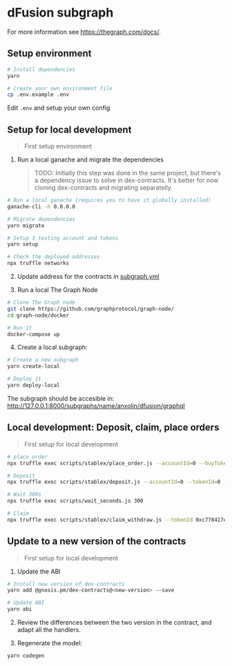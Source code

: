 # dFusion subgraph

For more information see https://thegraph.com/docs/.

## Setup environment

```bash
# Install dependencies
yarn

# Create your own environment file
cp .env.example .env
```

Edit `.env` and setup your own config

## Setup for local development

> First setup environment

1. Run a local ganache and migrate the dependencies
   > TODO: Initially this step was done in the same project, but there's a dependency issue to solve in dex-contracts. It's better for now cloning dex-contracts and migrating separatelly

```bash
# Run a local ganache (requires you to have it globally installed)
ganache-cli -h 0.0.0.0

# Migrate dependencies
yarn migrate

# Setup 3 testing account and tokens
yarn setup

# Check the deployed addresses
npx truffle networks
```

2. Update address for the contracts in [subgraph.yml](./subgraph.yaml)

3. Run a local The Graph Node

```bash
# Clone The Graph node
git clone https://github.com/graphprotocol/graph-node/
cd graph-node/docker

# Run it
docker-compose up
```

4. Create a local subgraph:

```bash
# Create a new subgraph
yarn create-local

# Deploy it
yarn deploy-local
```

The subgraph should be accesible in: http://127.0.0.1:8000/subgraphs/name/anxolin/dfusion/graphql

## Local development: Deposit, claim, place orders

> First setup for local development

```bash
# place order
npx truffle exec scripts/stablex/place_order.js --accountId=0 --buyToken=1 --sellToken=0 --minBuy=999 --maxSell=2000 --validFor=20

# Deposit
npx truffle exec scripts/stablex/deposit.js --accountId=0 --tokenId=0 --amount=3000

# Wait 300s
npx truffle exec scripts/wait_seconds.js 300

# Claim
npx truffle exec scripts/stablex/claim_withdraw.js --tokenId 0xc778417e063141139fce010982780140aa0cd5ab
```

## Update to a new version of the contracts

> First setup for local development

1. Update the ABI

```bash
# Install new version of dex-contracts
yarn add @gnosis.pm/dex-contracts@<new-version> --save

# Update ABI
yarn abi
```

2. Review the differences between the two version in the contract, and adapt all the handlers.

3. Regenerate the model:

```bash
yarn codegen
```
